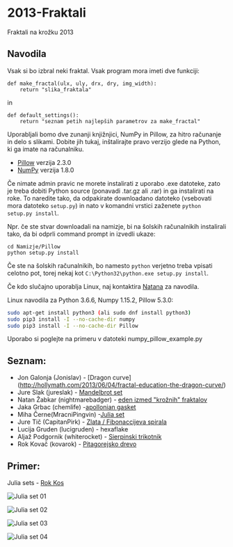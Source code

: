 # 2013-Fraktali

Fraktali na krožku 2013

## Navodila

Vsak si bo izbral neki fraktal. Vsak program mora imeti dve funkciji:

    def make_fractal(ulx, uly, drx, dry, img_width):
        return "slika_fraktala"
in

    def default_settings():
        return "seznam petih najlepših parametrov za make_fractal"


Uporabljali bomo dve zunanji knjižnjici, NumPy in Pillow, za hitro računanje in
delo s slikami. Dobite jih tukaj, inštalirajte pravo verzijo glede na Python,
ki ga imate na računalniku.

* [Pillow](https://pypi.python.org/pypi/Pillow/2.3.0#downloads) verzija 2.3.0
* [NumPy](http://www.lfd.uci.edu/~gohlke/pythonlibs/#numpy) verzija 1.8.0

Če nimate admin pravic ne morete instalirati z uporabo .exe datoteke, zato je
treba dobiti Python source (ponavadi .tar.gz ali .rar) in ga instalirati na
roke. To naredite tako, da odpakirate downloadano datoteko (vsebovati mora
datoteko `setup.py`) in nato v komandni vrstici zaženete `python setup.py
install`.

Npr. če ste stvar downloadali na namizje, bi na šolskih računalnikih
instalirali tako, da bi odprli command prompt in izvedli ukaze:

    cd Namizje/Pillow
    python setup.py install

Če ste na šolskih računalnikih, bo namesto `python` verjetno treba vpisati
celotno pot, torej nekaj kot `C:\Python32\python.exe setup.py install`.

Če kdo slučajno uporablja Linux, naj kontaktira
[Natana](mailto:natan.zabkar@gmail.com) za navodila.

Linux navodila za Python 3.6.6, Numpy 1.15.2, Pillow 5.3.0:

```bash
sudo apt-get install python3 (ali sudo dnf install python3)
sudo pip3 install -I --no-cache-dir numpy 
sudo pip3 install -I --no-cache-dir Pillow 
```

Uporabo si poglejte na primeru v datoteki numpy_pillow_example.py

## Seznam:

* Jon Galonja (Jonislav) - [Dragon curve] (http://hollymath.com/2013/06/04/fractal-education-the-dragon-curve/)
* Jure Slak (jureslak) - [Mandelbrot set](http://en.wikipedia.org/wiki/Mandelbrot_set)
* Natan Žabkar (nightmarebadger) - [eden izmed "krožnih"
  fraktalov](https://www.google.si/search?q=circle+fractal&tbm=isch)
* Jaka Grbac (chemlife) -[apollonian gasket](http://en.wikipedia.org/wiki/Apollonian_gasket)
* Miha Černe(MracniPingvin) -[Julia set](http://en.wikipedia.org/wiki/Julia_set)
* Jure Tič (CapitanPirk) - [Zlata / Fibonaccijeva
  spirala](http://en.wikipedia.org/wiki/Golden_spiral)
* Lucija Gruden (lucigruden) - hexaflake
* Aljaž Podgornik (whiterocket) - [Sierpinski trikotnik](http://en.wikipedia.org/wiki/Sierpinski_triangle)
* Rok Kovač (kovarok) - [Pitagorejsko drevo](http://en.wikipedia.org/wiki/Pythagoras_tree_%28fractal%29)


## Primer:
Julia sets - [Rok Kos](https://github.com/RokKos)

![Julia set 01][Julia-set-01]

![Julia set 02][Julia-set-02]

![Julia set 03][Julia-set-03]

![Julia set 04][Julia-set-04]


[Julia-set-01]:		https://github.com/RokKos/FRI_Programiranje/blob/master/img/julia_set_1.png
 "Julia set 01"
 [Julia-set-02]:		https://github.com/RokKos/FRI_Programiranje/blob/master/img/julia_set_2.png
 "Julia set 02"
[Julia-set-03]:		https://github.com/RokKos/FRI_Programiranje/blob/master/img/julia_set_3.png
 "Julia set 03"
 [Julia-set-04]:		https://github.com/RokKos/FRI_Programiranje/blob/master/img/julia_set_4.png
 "Julia set 04"
